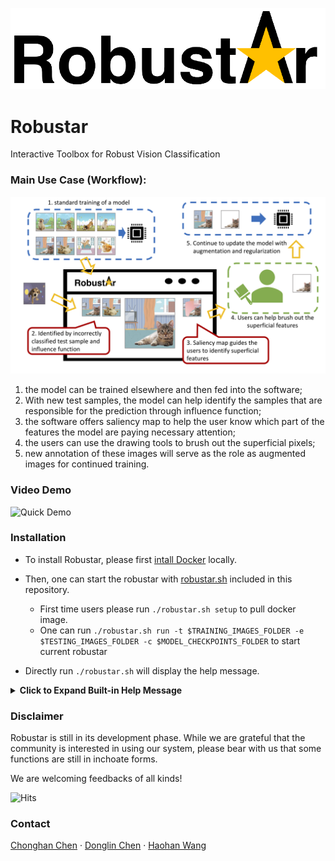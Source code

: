 ![Logo](readme_support/logo_long.png "logo")

# Robustar
Interactive Toolbox for Robust Vision Classification

### Main Use Case (Workflow): 

![workflow](readme_support/RobustarFunction.png "workflow")

1.	the model can be trained elsewhere and then fed into the software; 
2.	With new test samples, the model can help identify the samples that are responsible for the prediction through influence function; 
3.	the software offers saliency map to help the user know which part of the features the model are paying necessary attention; 
4.	the users can use the drawing tools to brush out the superficial pixels; 
5.	new annotation of these images will serve as the role as augmented images for continued training.

### Video Demo

![Quick Demo](readme_support/simpleDemo.gif "demo")

### Installation 

- To install Robustar, please first [intall Docker](https://docs.docker.com/engine/install/) locally. 
- Then, one can start the robustar with [robustar.sh](https://github.com/HaohanWang/Robustar/blob/main/robustar.sh) included in this repository.  

  - First time users please run `./robustar.sh setup` to pull docker image. 
  - One can run `./robustar.sh run -t $TRAINING_IMAGES_FOLDER -e $TESTING_IMAGES_FOLDER -c $MODEL_CHECKPOINTS_FOLDER` to start current robustar

- Directly run `./robustar.sh` will display the help message. 

<details>
  <summary><b>Click to Expand Built-in Help Message</b></summary>

  > Help documentation for robustar.
> 
> Basic usage: robustar [command]
> 
> [command] can be one of the following: setup, run.
> 
> setup will prepare and pulling the docker image.
> 
> run will start to run the system.
> 
> Command line switches are optional. The following switches are recognized.
> 
> -p  --Sets the value for the port docker forwards to. Default is 8000.
> 
> -a  --Sets the value for the tag of the image. Default is latest.
> 
> -n  --Sets the value for the name of the docker container. Default is robustar.
> 
> -t  --Sets the path of training images folder. Currently only supports the PyTorch DataLoader folder structure
> 
> -e  --Sets the path of testing images folder. Currently only supports the PyTorch DataLoader folder structure
> 
> -i  --Sets the path of the calculation result of the influence function.
> 
> -c  --Sets the path of model check points folder.
> 
> -o  --Sets the path of configuration file. Default is config.txt.
> 
> -h  --Displays this help message. No further functions are performed.
  
</details>

### Disclaimer

Robustar is still in its development phase.
While we are grateful that the community is interested in using our system, please bear with us that some functions are still in inchoate forms. 

We are welcoming feedbacks of all kinds! 

![Hits](https://hitcounter.pythonanywhere.com/count/tag.svg?url=https%3A%2F%2Fgithub.com%2FHaohanWang%2FRobustar)

### Contact

[Chonghan Chen](https://github.com/PaulCCCCCCH)
&middot; 
[Donglin Chen](https://github.com/don-lin) 
&middot;
[Haohan Wang](http://www.cs.cmu.edu/~haohanw/) 


